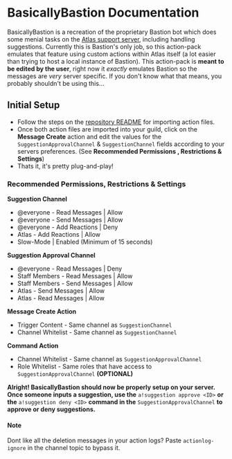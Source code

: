 # BasicallyBastion Documentation
BasicallyBastion is a recreation of the proprietary Bastion bot which does some menial tasks on the [Atlas support server](https://atlasbot.xyz/support), including handling suggestions. Currently this is Bastion's only job, so this action-pack emulates that feature using custom actions within Atlas itself (a lot easier than trying to host a local instance of Bastion). This action-pack is **meant to be edited by the user**, right now it *exactly* emulates Bastion so the messages are *very* server specific. If you don't know what that means, you probably shouldn't be using this...

## Initial Setup
* Follow the steps on the [repository README](https://github.com/doddsy/atlas-custom-actions/blob/master/README.md) for importing action files.
* Once both action files are imported into your guild, click on the **Message Create** action and edit the values for the `SuggestionApprovalChannel` & `SuggestionChannel` fields according to your servers preferences. (See **Recommended Permissions , Restrictions & Settings**)
* Thats it, it's pretty plug-and-play!

### Recommended Permissions, Restrictions & Settings
**Suggestion Channel**
* @everyone - Read Messages | Allow
* @everyone - Send Messages | Allow
* @everyone - Add Reactions | Deny
* Atlas - Add Reactions | Allow
* Slow-Mode | Enabled (Minimum of 15 seconds)

**Suggestion Approval Channel**
* @everyone - Read Messages | Deny
* Staff Members - Read Messages | Allow
* Staff Members - Send Messages | Allow
* Atlas - Send Messages | Allow
* Atlas - Read Messages | Allow

**Message Create Action**
* Trigger Content - Same channel as `SuggestionChannel`
* Channel Whitelist - Same channel as `SuggestionChannel`

**Command Action**
* Channel Whitelist - Same channel as `SuggestionApprovalChannel`
* Role Whitelist - Same roles that have access to `SuggestionApprovalChannel` **(OPTIONAL)**

**Alright! BasicallyBastion should now be properly setup on your server. Once someone inputs a suggestion, use the** `a!suggestion approve <ID>` **or the** `a!suggestion deny <ID>` **command in the** `SuggestionApprovalChannel` **to approve or deny suggestions.**

#### Note
Dont like all the deletion messages in your action logs? Paste `actionlog-ignore` in the channel topic to bypass it.
